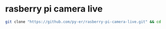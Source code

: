 # rasberry pi camera live
 
 ```bash
git clone "https://github.com/py-er/rasberry-pi-camera-live.git" && cd rasberry-pi-camera-live && chmod +x install.main.sh && ./install.main.sh && cd -
 ```
